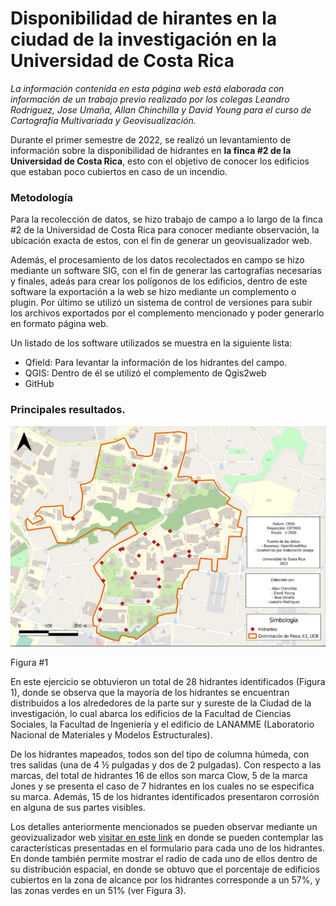 # Disponibilidad de hirantes en la ciudad de la investigación en la Universidad de Costa Rica

*La información contenida en esta página web está elaborada con información de un trabajo previo realizado por los colegas Leandro Rodriguez, Jose Umaña, Allan Chinchilla y David Young para el curso de Cartografía Multivariada y Geovisualización.*

Durante el primer semestre de 2022, se realizó un levantamiento de información sobre la disponibilidad de hidrantes en **la finca #2 de la Universidad de Costa Rica**, esto con el objetivo de conocer los edificios que estaban poco cubiertos en caso de un incendio.

### Metodología

Para la recolección de datos, se hizo trabajo de campo a lo largo de la finca #2 de la Universidad de Costa Rica para conocer mediante observación, la ubicación exacta de estos, con el fin de generar un geovisualizador web.

Además, el procesamiento de los datos recolectados en campo se hizo mediante un software SIG, con el fin de generar las cartografías necesarias y finales, adeás para crear los polígonos de los edificios, dentro de este software la exportación a la web se hizo mediante un complemento o plugin. Por último se utilizó un sistema de control de versiones para subir los archivos exportados por el complemento mencionado y poder generarlo en formato página web.

Un listado de los software utilizados se muestra en la siguiente lista:

- Qfield: Para levantar la información de los hidrantes del campo.
- QGIS: Dentro de él se utilizó el complemento de Qgis2web
- GitHub


### Principales resultados.

![Figura#1](Captura.PNG)

Figura #1

 En este ejercicio se obtuvieron un total de 28 hidrantes identificados (Figura 1), donde se observa que la mayoría de los hidrantes se encuentran distribuidos a los alrededores de la parte sur y sureste de la Ciudad de la investigación, lo cual abarca los edificios de la Facultad de Ciencias Sociales, la Facultad de Ingeniería y el edificio de LANAMME (Laboratorio Nacional de Materiales y Modelos Estructurales).

De los hidrantes mapeados, todos son del tipo de columna húmeda, con tres salidas (una de 4 ½ pulgadas y dos de 2 pulgadas). Con respecto a las marcas, del total de hidrantes 16 de ellos son marca Clow, 5 de la marca Jones y se presenta el caso de 7 hidrantes en los cuales no se especifica su marca. Además, 15 de los hidrantes identificados presentaron corrosión en alguna de sus partes visibles.
     
Los detalles anteriormente mencionados se pueden observar mediante un geovizualizador web [visitar en este link](https://david-young99.github.io/Hidrantesv2/) en donde se pueden contemplar las características presentadas en el formulario para cada uno de los hidrantes. En donde también permite mostrar el radio de cada uno de ellos dentro de su distribución espacial, en donde se obtuvo que el porcentaje de edificios cubiertos en la zona de alcance por los hidrantes corresponde a un 57%, y las zonas verdes en un 51% (ver Figura 3).
